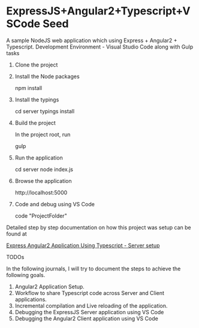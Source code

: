 # ExpressJS+Angular2+Typescript+VSCode Seed
A sample NodeJS web application which using Express + Angular2 + Typescript. Development Environment - Visual Studio Code along with Gulp tasks

1. Clone the project

2. Install the Node packages 

    npm install
    
3. Install the typings

    cd server
    typings install
    
4. Build the project

    In the project root, run
    
    gulp

5. Run the application
    
    cd server
    node index.js
    
6. Browse the application

    http://localhost:5000

7. Code and debug using VS Code

    code "ProjectFolder"
    
Detailed step by step documentation on how this project was setup can be found at
 
[Express Angular2 Application Using Typescript - Server setup](http://ramachandrang.com/2016/04/23/express-angular2-application-using-typescript-server-setup.html)

TODOs

In the following journals, I will try to document the steps to achieve the following goals.

1. Angular2 Application Setup.
2. Workflow to share Typescript code across Server and Client applications.
3. Incremental compilation and Live reloading of the application.
4. Debugging the ExpressJS Server application using VS Code
5. Debugging the Angular2 Client application using VS Code